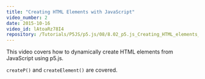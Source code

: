 ```yaml
---
title: "Creating HTML Elements with JavaScript"
video_number: 2
date: 2015-10-16
video_id: lAtoaRz78I4
repository: /Tutorials/P5JS/p5.js/08/8.02_p5.js_Creating_HTML_elements_with_JavaScript
---
```


This video covers how to dynamically create HTML elements from JavaScript using p5.js.

`createP()` and `createElement()` are covered.

